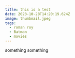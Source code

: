 ```yaml
---
title: this is a test
date: 2023-10-28T14:20:19.624Z
image: thumbnail.jpeg
tags:
  - roman roy
  - Batman
  - movies
---
```

something something